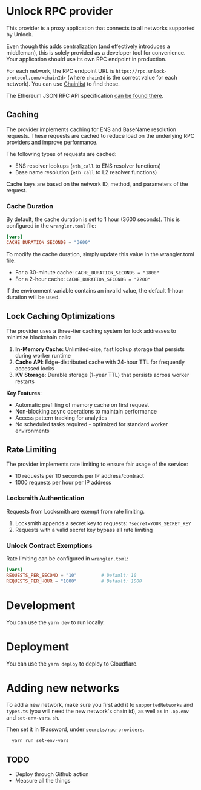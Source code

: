 # Unlock RPC provider

This provider is a proxy application that connects to all networks supported by Unlock.

Even though this adds centralization (and effectively introduces a middleman), this is solely provided as a developer tool for convenience. Your application should use its own RPC endpoint in production.

For each network, the RPC endpoint URL is `https://rpc.unlock-protocol.com/<chainId>` (where `chainId` is the correct value for each network). You can use [Chainlist](https://chainlist.org/) to find these.

The Ethereum JSON RPC API specification [can be found there](https://github.com/ethereum/execution-apis).

## Caching

The provider implements caching for ENS and BaseName resolution requests. These requests are cached to reduce load on the underlying RPC providers and improve performance.

The following types of requests are cached:

- ENS resolver lookups (`eth_call` to ENS resolver functions)
- Base name resolution (`eth_call` to L2 resolver functions)

Cache keys are based on the network ID, method, and parameters of the request.

### Cache Duration

By default, the cache duration is set to 1 hour (3600 seconds). This is configured in the `wrangler.toml` file:

```toml
[vars]
CACHE_DURATION_SECONDS = "3600"
```

To modify the cache duration, simply update this value in the wrangler.toml file:

- For a 30-minute cache: `CACHE_DURATION_SECONDS = "1800"`
- For a 2-hour cache: `CACHE_DURATION_SECONDS = "7200"`

If the environment variable contains an invalid value, the default 1-hour duration will be used.

## Lock Caching Optimizations

The provider uses a three-tier caching system for lock addresses to minimize blockchain calls:

1. **In-Memory Cache**: Unlimited-size, fast lookup storage that persists during worker runtime
2. **Cache API**: Edge-distributed cache with 24-hour TTL for frequently accessed locks
3. **KV Storage**: Durable storage (1-year TTL) that persists across worker restarts

**Key Features**:

- Automatic prefilling of memory cache on first request
- Non-blocking async operations to maintain performance
- Access pattern tracking for analytics
- No scheduled tasks required - optimized for standard worker environments

## Rate Limiting

The provider implements rate limiting to ensure fair usage of the service:

- 10 requests per 10 seconds per IP address/contract
- 1000 requests per hour per IP address

### Locksmith Authentication

Requests from Locksmith are exempt from rate limiting.

1. Locksmith appends a secret key to requests: `?secret=YOUR_SECRET_KEY`
2. Requests with a valid secret key bypass all rate limiting

### Unlock Contract Exemptions

Rate limiting can be configured in `wrangler.toml`:

```toml
[vars]
REQUESTS_PER_SECOND = "10"         # Default: 10
REQUESTS_PER_HOUR = "1000"         # Default: 1000
```

# Development

You can use the `yarn dev` to run locally.

# Deployment

You can use the `yarn deploy` to deploy to Cloudflare.

# Adding new networks

To add a new network, make sure you first add it to `supportedNetworks` and `types.ts` (you will need the new network's chain id), as well as in `.op.env` and `set-env-vars.sh`.

Then set it in 1Password, under `secrets/rpc-providers`.

```bash
  yarn run set-env-vars
```

## TODO

- Deploy through Github action
- Measure all the things
